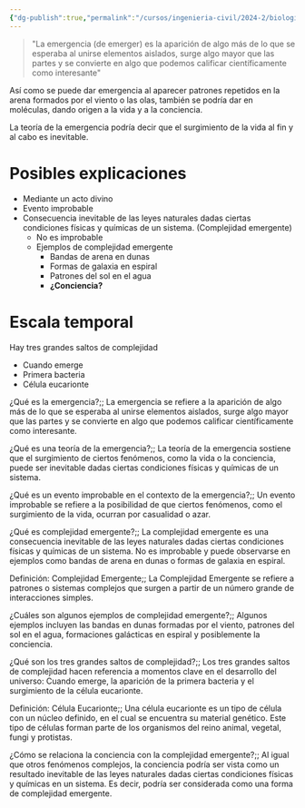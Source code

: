 ```yaml
---
{"dg-publish":true,"permalink":"/cursos/ingenieria-civil/2024-2/biologia-de-organismos-y-comunidades/1-origen-de-la-vida-y-diversidad-de-organismos/1-2-origen-de-la-vida/complejidad-emergente-y-el-origen-de-la-vida/","tags":["P1BIO110C","C1BIO110C"]}
---
```



> "La emergencia (de emerger) es la aparición de algo más de lo que se esperaba al unirse elementos aislados, surge algo mayor que las partes y se convierte en algo que podemos calificar científicamente como interesante"

Así como se puede dar emergencia al aparecer patrones repetidos en la arena formados por el viento o las olas, también se podría dar en moléculas, dando origen a la vida y a la conciencia.

La teoría de la emergencia podría decir que el surgimiento de la vida al fin y al cabo es inevitable.

# Posibles explicaciones
- Mediante un acto divino
- Evento improbable
- Consecuencia inevitable de las leyes naturales dadas ciertas condiciones físicas y químicas de un sistema. (Complejidad emergente)
	- No es improbable
	- Ejemplos de complejidad emergente
		- Bandas de arena en dunas
		- Formas de galaxia en espiral
		- Patrones del sol en el agua
		- **¿Conciencia?**
# Escala temporal

Hay tres grandes saltos de complejidad

- Cuando emerge
- Primera bacteria
- Célula eucarionte




¿Qué es la emergencia?;; La emergencia se refiere a la aparición de algo más de lo que se esperaba al unirse elementos aislados, surge algo mayor que las partes y se convierte en algo que podemos calificar científicamente como interesante.

¿Qué es una teoría de la emergencia?;; La teoría de la emergencia sostiene que el surgimiento de ciertos fenómenos, como la vida o la conciencia, puede ser inevitable dadas ciertas condiciones físicas y químicas de un sistema.

¿Qué es un evento improbable en el contexto de la emergencia?;; Un evento improbable se refiere a la posibilidad de que ciertos fenómenos, como el surgimiento de la vida, ocurran por casualidad o azar.

¿Qué es complejidad emergente?;; La complejidad emergente es una consecuencia inevitable de las leyes naturales dadas ciertas condiciones físicas y químicas de un sistema. No es improbable y puede observarse en ejemplos como bandas de arena en dunas o formas de galaxia en espiral.
<!--SR:!2024-09-05,1,130-->

Definición: Complejidad Emergente;; La Complejidad Emergente se refiere a patrones o sistemas complejos que surgen a partir de un número grande de interacciones simples. 

¿Cuáles son algunos ejemplos de complejidad emergente?;; Algunos ejemplos incluyen las bandas en dunas formadas por el viento, patrones del sol en el agua, formaciones galácticas en espiral y posiblemente la conciencia.
<!--SR:!2024-09-05,1,130-->

¿Qué son los tres grandes saltos de complejidad?;; Los tres grandes saltos de complejidad hacen referencia a momentos clave en el desarrollo del universo: Cuando emerge, la aparición de la primera bacteria y el surgimiento de la célula eucarionte.

Definición: Célula Eucarionte;; Una célula eucarionte es un tipo de célula con un núcleo definido, en el cual se encuentra su material genético. Este tipo de células forman parte de los organismos del reino animal, vegetal, fungi y protistas.

¿Cómo se relaciona la conciencia con la complejidad emergente?;; Al igual que otros fenómenos complejos, la conciencia podría ser vista como un resultado inevitable de las leyes naturales dadas ciertas condiciones físicas y químicas en un sistema. Es decir, podría ser considerada como una forma de complejidad emergente.